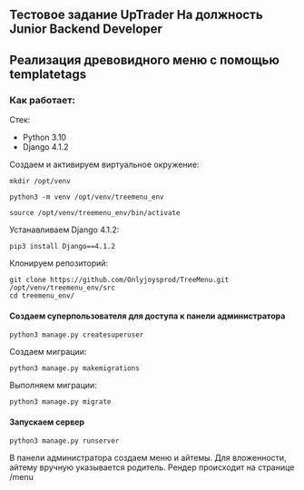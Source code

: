 ## Тестовое задание UpTrader На должность Junior Backend Developer
## Реализация древовидного меню с помощью templatetags

### Как работает:

Стек:
* Python 3.10
* Django 4.1.2


Создаем и активируем виртуальное окружение:

```
mkdir /opt/venv 
```
```
python3 -m venv /opt/venv/treemenu_env
```
```
source /opt/venv/treemenu_env/bin/activate
```
Устанавливаем Django 4.1.2:
```
pip3 install Django==4.1.2
```
Клонируем репозиторий:
```
git clone https://github.com/Onlyjoysprod/TreeMenu.git /opt/venv/treemenu_env/src
cd treemenu_env/
```
#### Создаем суперпользователя для доступа к панели администратора
```
python3 manage.py createsuperuser
```
Создаем миграции:
```
python3 manage.py makemigrations
```
Выполняем миграции:
```
python3 manage.py migrate
```
#### Запускаем сервер
```
python3 manage.py runserver
```
В панели администратора создаем меню и айтемы. Для вложенности, айтему вручную указывается родитель.
Рендер происходит на странице /menu
